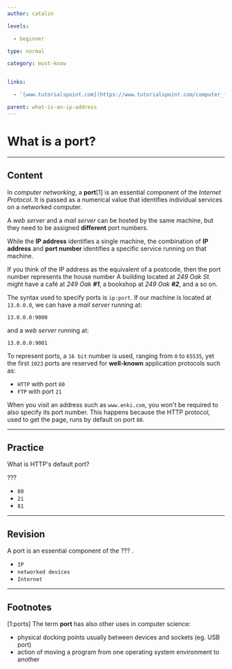 ```yaml
---
author: catalin

levels:

  - beginner

type: normal

category: must-know


links:

  - '[www.tutorialspoint.com](https://www.tutorialspoint.com/computer_fundamentals/computer_ports.htm){website}'

parent: what-is-an-ip-address
---
```


# What is a port?

---
## Content

In *computer networking*, a **port**[1] is an essential component of the *Internet Protocol*. It is passed as a numerical value that identifies individual services on a networked computer.

A *web server* and a *mail server* can be hosted by the same machine, but they need to be assigned **different** port numbers.

While the **IP address** identifies a single machine, the combination of **IP address** and **port number** identifies a specific service running on that machine.

If you think of the IP address as the equivalent of a postcode, then the port number represents the house number
A building located at *249 Oak St.* might have a café at *249 Oak **#1***, a bookshop at *249 Oak **#2***, and a so on.

The syntax used to specify ports is `ip:port`. If our machine is located at `13.0.0.0`, we can have a *mail server* running at:
```
13.0.0.0:9000
```
and a *web server* running at:
```
13.0.0.0:9001
```
To represent ports, a `16 bit` number is used, ranging from `0` to `65535`, yet the first `1023` ports are reserved for **well-known** application protocols such as:
 - `HTTP` with port `80`
 - `FTP` with port `21`

When you visit an address such as `www.enki.com`, you won't be required to also specify its port number.
This happens because the HTTP protocol, used to get the page, runs by default on port `80`.

---
## Practice

What is HTTP's default port?

???


* `80`
* `21`
* `81`

---
## Revision

A port is an essential component of the ??? .


* `IP`
* `networked devices`
* `Internet`

---
## Footnotes
[1:ports]
The term **port** has also other uses in computer science:
 - physical docking points usually between devices and sockets (eg. USB port)
 - action of moving a program from one operating system environment to another

